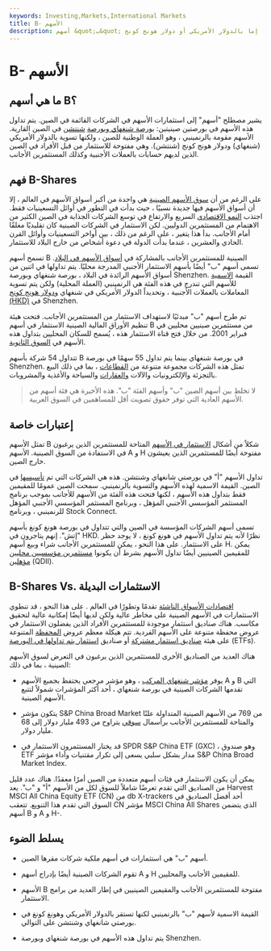 ```yaml
---
keywords: Investing,Markets,International Markets
title: B- الأسهم
description: أسهم &quot;ب&quot; هي استثمارات في أسهم حقوق ملكية في شركات مقرها الصين. إنهم يتاجرون بالعملة الأجنبية في بورصتين صينيتين مختلفتين ، إما بالدولار الأمريكي أو دولار هونج كونج.
---
```


# B- الأسهم
## ما هي أسهم B؟

يشير مصطلح "أسهم" إلى استثمارات الأسهم في الشركات القائمة في الصين. يتم تداول هذه الأسهم في بورصتين صينيتين: [بورصة شنغهاي وبورصة](/shanghai-stock-exchange) [شنتشن](/shenzen-stock-exchange-shz-.sz) في الصين القارية. الأسهم مقومة بالرنمينبي ، وهو العملة الوطنية للصين ، ولكنها تسوية بالدولار الأمريكي (شنغهاي) ودولار هونج كونج (شنتشن). وهي مفتوحة للاستثمار من قبل الأفراد في الصين الذين لديهم حسابات بالعملات الأجنبية وكذلك المستثمرين الأجانب.

## فهم B-Shares

على الرغم من أن [سوق الأسهم الصينية](/stockmarket) هي واحدة من أكبر أسواق الأسهم في العالم ، إلا أن أسواق الأسهم فيها جديدة نسبيًا ، حيث بدأت في التطور في أوائل التسعينيات فقط. اجتذب [النمو الاقتصادي](/economicgrowth) السريع والارتفاع في توسع الشركات الجذابة في الصين الكثير من الاهتمام من المستثمرين الدوليين. لكن الاستثمار في الشركات الصينية كان تقليديًا مغلقًا أمام الأجانب. بدأ هذا يتغير ، على الرغم من ذلك ، بين أواخر التسعينيات وأوائل القرن الحادي والعشرين ، عندما بدأت الدولة في دعوة أشخاص من خارج البلاد للاستثمار.

تسمح أسهم B الصينية للمستثمرين الأجانب بالمشاركة في [أسواق الأسهم في البلاد](/equitymarket). تسمى أسهم "ب" أيضًا بأسهم الاستثمار الأجنبي المدرجة محليًا. يتم تداولها في اثنين من أسواق الأسهم الرائدة في البلاد ، بورصة شنغهاي وبورصة Shenzhen. القيمة [الاسمية](/facevalue) للأسهم التي تندرج في هذه الفئة هي الرنمينبي (العملة المحلية) ولكن يتم تسوية المعاملات بالعملات الأجنبية ، وتحديداً الدولار الأمريكي في شنغهاي [ودولار هونج كونج (HKD)](/hkd-hong-kong-dollars) في Shenzhen.

تم طرح أسهم "ب" مبدئيًا لاستهداف الاستثمار من المستثمرين الأجانب. فتحت هيئة تنظيم الأوراق المالية الصينية الاستثمار في أسهم B من مستثمرين صينيين محليين في فبراير 2001. من خلال فتح قناة الاستثمار هذه ، يُسمح للسكان المحليين بتداول هذه الأسهم في [السوق الثانوية](/secondarymarket).

تتداول 54 شركة بأسهم B في بورصة شنغهاي بينما يتم تداول 55 سهمًا في بورصة Shenzhen. تمثل هذه الشركات مجموعة متنوعة من [القطاعات](/sector) ، بما في ذلك البيع بالتجزئة والإلكترونيات والآلات [والعقارات](/realestate) والسياحة والأغذية والمشروبات.

> لا تخلط بين أسهم الصين "ب" وأسهم الفئة "ب". هذه الأخيرة هي فئة أسهم من الأسهم العادية التي توفر حقوق تصويت أقل للمساهمين في السوق الغربية.

>

## إعتبارات خاصة

تمثل الأسهم B شكلاً من أشكال [الاستثمار في الأسهم](/investment) المتاحة للمستثمرين الذين يرغبون في الاستفادة من السوق الصينية. الأسهم A و H مفتوحة أيضًا للمستثمرين الذين يعيشون خارج الصين.

تداول الأسهم "أ" في بورصتي شانغهاي وشنتشن. هذه هي الشركات التي تم [تأسيسها](/incorporate) في الصين. القيمة الاسمية لهذه الأسهم والتسوية بالرنمينبي. سمحت الصين عمومًا للمقيمين فقط بتداول هذه الأسهم ، لكنها فتحت هذه الفئة من الأسهم للأجانب بموجب برنامج المستثمر المؤسسي الأجنبي المؤهل ، وبرنامج المستثمر المؤسسي الأجنبي المؤهل للرنمينبي ، وبرنامج Stock Connect.

تسمى أسهم الشركات المؤسسة في الصين والتي تتداول في بورصة هونغ كونغ بأسهم "إتش". إنهم يتاجرون في HKD. نظرًا لأنه يتم تداول الأسهم في هونغ كونغ ، لا يوجد حظر على الاستثمار. على هذا النحو ، يمكن للمستثمرين الأجانب شراء وبيع أسهم H. يمكن للمقيمين الصينيين أيضًا تداول الأسهم بشرط أن يكونوا [مستثمرين مؤسسيين محليين مؤهلين](/qdii) (QDII).

## B-Shares Vs. الاستثمارات البديلة

[اقتصادات الأسواق الناشئة](/emergingmarketeconomy) تقدمًا وتطورًا في العالم . على هذا النحو ، قد تنطوي الاستثمارات في الأسهم الصينية على مخاطر عالية ولكن لديها أيضًا إمكانية عالية لتحقيق مكاسب. هناك صناديق استثمار موجودة للمستثمرين الأفراد الذين يفضلون الاستثمار في عروض محفظة متنوعة على الأسهم الفردية. تتم هيكلة معظم عروض [المحفظة](/portfolio) المتنوعة على هيئة [صناديق استثمار مشتركة](/mutualfund) أو صناديق [استثمار يتم تداولها في البورصة](/etf) (ETFs).

هناك العديد من الصناديق الأخرى للمستثمرين الذين يرغبون في التعرض لسوق الأسهم الصينية ، بما في ذلك:

- يوفر [مؤشر شنغهاي المركب](/sse-composite) ، وهو مؤشر مرجعي يحتفظ بجميع الأسهم A و B التي تقدمها الشركات الصينية في بورصة شنغهاي ، أحد أكثر المؤشرات شمولاً لتتبع الأسهم الصينية.

- يتكون مؤشر S&P China Broad Market من 769 من الأسهم الصينية المتداولة علنًا والمتاحة للمستثمرين الأجانب برأسمال [سوقي](/marketcapitalization) يتراوح من 493 مليار دولار إلى 68 مليار دولار.

- قد يختار المستثمرون الاستثمار في SPDR S&P China ETF (GXC) ، وهو صندوق ETF مدار بشكل سلبي يسعى إلى تكرار مقتنيات وأداء مؤشر S&P China Broad Market Index.

يمكن أن يكون الاستثمار في فئات أسهم متعددة من الصين أمرًا معقدًا. هناك عدد قليل من الصناديق التي تقدم تعرضًا شاملاً للسوق لكل من الأسهم "أ" و "ب". يعد Harvest MSCI All China Equity ETF (CN) من db X-trackers أحد أفضل الصناديق في السوق التي تقدم هذا التنويع. تتعقب CN مؤشر MSCI China All Shares الذي يتضمن أسهم B و A و H-.

## يسلط الضوء

- أسهم "ب" هي استثمارات في أسهم ملكية شركات مقرها الصين.

- تقوم الشركات الصينية أيضًا بإدراج أسهم A و H للمقيمين الأجانب والمحليين.

- الأسهم B مفتوحة للمستثمرين الأجانب والمقيمين الصينيين في إطار العديد من برامج الاستثمار.

- القيمة الاسمية لأسهم "ب" بالرنمينبي لكنها تستقر بالدولار الأمريكي وهونغ كونغ في بورصتي شانغهاي وشنتشن على التوالي.

- يتم تداول هذه الأسهم في بورصة شنغهاي وبورصة Shenzhen.

